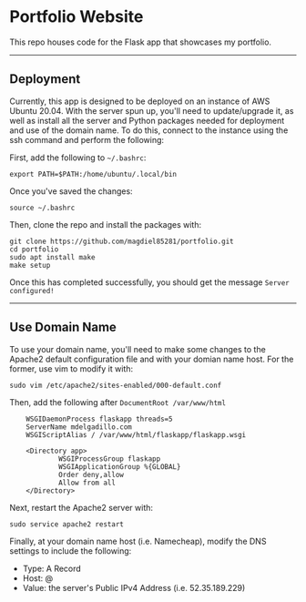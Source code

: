 # Portfolio Website

This repo houses code for the Flask app that showcases my portfolio.

---

## Deployment

Currently, this app is designed to be deployed on an instance of AWS Ubuntu 20.04. With the server spun up, you'll need to update/upgrade it, as well as install all the server and Python packages needed for deployment and use of the domain name. To do this, connect to the instance using the ssh command and perform the following:

First, add the following to `~/.bashrc`:

`export PATH=$PATH:/home/ubuntu/.local/bin`

Once you've saved the changes:

`source ~/.bashrc`

Then, clone the repo and install the packages with:

`git clone https://github.com/magdiel85281/portfolio.git`<br>
`cd portfolio` <br>
`sudo apt install make` <br>
`make setup`

Once this has completed successfully, you should get the message `Server configured!`

---

## Use Domain Name
To use your domain name, you'll need to make some changes to the Apache2 default configuration file and with your domian name host. For the former, use vim to modify it with:

`sudo vim /etc/apache2/sites-enabled/000-default.conf`

Then, add the following after `DocumentRoot /var/www/html`

        WSGIDaemonProcess flaskapp threads=5
        ServerName mdelgadillo.com
        WSGIScriptAlias / /var/www/html/flaskapp/flaskapp.wsgi

        <Directory app>
                WSGIProcessGroup flaskapp
                WSGIApplicationGroup %{GLOBAL}
                Order deny,allow
                Allow from all
        </Directory>


Next, restart the Apache2 server with:

`sudo service apache2 restart`

Finally, at your domain name host (i.e. Namecheap), modify the DNS settings to include the following: 
- Type: A Record
- Host: @
- Value: the server's Public IPv4 Address (i.e. 52.35.189.229)

